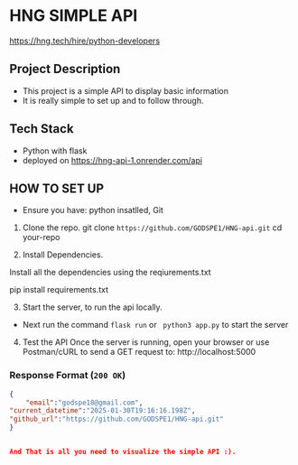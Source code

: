 # HNG SIMPLE API
 https://hng.tech/hire/python-developers

## Project Description
* This project is a simple API to display basic information
* It is really simple to set up and to follow through.

## Tech Stack
- Python with flask
- deployed on https://hng-api-1.onrender.com/api


## HOW TO SET UP
- Ensure you have: 
python insatlled,
Git

1. Clone the repo. 
git clone `https://github.com/GODSPE1/HNG-api.git`
cd your-repo

2. Install Dependencies.

Install all the dependencies using the reqiurements.txt

pip install requirements.txt

3. Start the server, to run the api locally.

- Next run the command `flask run` or ` python3 app.py` to start the server


4. Test the API
Once the server is running, open your browser or use Postman/cURL to send a GET request to:
http://localhost:5000

### Response Format (`200 OK`)
```json
{
    "email":"godspe18@gmail.com",
"current_datetime":"2025-01-30T19:16:16.198Z",
"github_url":"https://github.com/GODSPE1/HNG-api.git"
}


And That is all you need to visualize the simple API :).